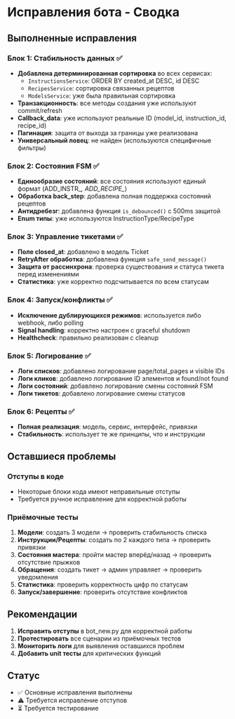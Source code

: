 # Исправления бота - Сводка

## Выполненные исправления

### Блок 1: Стабильность данных ✅
- **Добавлена детерминированная сортировка** во всех сервисах:
  - `InstructionsService`: ORDER BY created_at DESC, id DESC
  - `RecipesService`: сортировка связанных рецептов
  - `ModelsService`: уже была правильная сортировка
- **Транзакционность**: все методы создания уже используют commit/refresh
- **Callback_data**: уже используют реальные ID (model_id, instruction_id, recipe_id)
- **Пагинация**: защита от выхода за границы уже реализована
- **Универсальный ловец**: не найден (используются специфичные фильтры)

### Блок 2: Состояния FSM ✅
- **Единообразие состояний**: все состояния используют единый формат (ADD_INSTR_*, ADD_RECIPE_*)
- **Обработка back_step**: добавлена полная поддержка состояний рецептов
- **Антидребезг**: добавлена функция `is_debounced()` с 500ms защитой
- **Enum типы**: уже используются InstructionType/RecipeType

### Блок 3: Управление тикетами ✅
- **Поле closed_at**: добавлено в модель Ticket
- **RetryAfter обработка**: добавлена функция `safe_send_message()`
- **Защита от рассинхрона**: проверка существования и статуса тикета перед изменениями
- **Статистика**: уже корректно подсчитывается по всем статусам

### Блок 4: Запуск/конфликты ✅
- **Исключение дублирующихся режимов**: используется либо webhook, либо polling
- **Signal handling**: корректно настроен с graceful shutdown
- **Healthcheck**: правильно реализован с cleanup

### Блок 5: Логирование ✅
- **Логи списков**: добавлено логирование page/total_pages и visible IDs
- **Логи кликов**: добавлено логирование ID элементов и found/not found
- **Логи состояний**: добавлено логирование смены состояний FSM
- **Логи тикетов**: добавлено логирование смены статусов

### Блок 6: Рецепты ✅
- **Полная реализация**: модель, сервис, интерфейс, привязки
- **Стабильность**: использует те же принципы, что и инструкции

## Оставшиеся проблемы

### Отступы в коде
- Некоторые блоки кода имеют неправильные отступы
- Требуется ручное исправление для корректной работы

### Приёмочные тесты
1. **Модели**: создать 3 модели → проверить стабильность списка
2. **Инструкции/Рецепты**: создать по 2 каждого типа → проверить привязки
3. **Состояния мастера**: пройти мастер вперёд/назад → проверить отсутствие прыжков
4. **Обращения**: создать тикет → админ управляет → проверить уведомления
5. **Статистика**: проверить корректность цифр по статусам
6. **Запуск/завершение**: проверить отсутствие конфликтов

## Рекомендации

1. **Исправить отступы** в bot_new.py для корректной работы
2. **Протестировать** все сценарии из приёмочных тестов
3. **Мониторить логи** для выявления оставшихся проблем
4. **Добавить unit тесты** для критических функций

## Статус
- ✅ Основные исправления выполнены
- ⚠️ Требуется исправление отступов
- ⏳ Требуется тестирование
